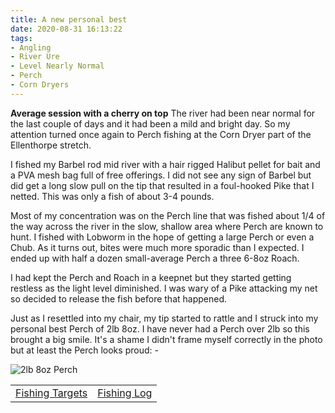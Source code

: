 ```yaml
---
title: A new personal best
date: 2020-08-31 16:13:22
tags:
- Angling
- River Ure
- Level Nearly Normal
- Perch
- Corn Dryers
---
```

**Average session with a cherry on top**
The river had been near normal for the last couple of days and it had been a mild and bright day. So my attention turned once again to Perch fishing at the Corn Dryer part of the Ellenthorpe stretch. 

I fished my Barbel rod mid river with a hair rigged Halibut pellet for bait and a PVA mesh bag full of free offerings. I did not see any sign of Barbel but did get a long slow pull on the tip that resulted in a foul-hooked Pike that I netted. This was only a fish of about 3-4 pounds.

Most of my concentration was on the Perch line that was fished about 1/4 of the way across the river in the slow, shallow area where Perch are known to hunt. I fished with Lobworm in the hope of getting a large Perch or even a Chub. As it turns out, bites were much more sporadic than I expected. I ended up with half a dozen small-average Perch a three 6-8oz Roach.

I had kept the Perch and Roach in a keepnet but they started getting restless as the light level diminished. I was wary of a Pike attacking my net so decided to release the fish before that happened.

Just as I resettled into my chair, my tip started to rattle and I struck into my personal best Perch of 2lb 8oz. I have never had a Perch over 2lb so this brought a big smile. It's a shame I didn't frame myself correctly in the photo but at least the Perch looks proud: -

![2lb 8oz Perch](/images/2020-08-31/2lb8ozPerch.jpg)

|||
|---------|------|
|<a href="/2020/07/20200726-Fishing-Targets/">Fishing Targets</a>|<a href="/2020/08/20200816-FishingLog/">Fishing Log</a>|
